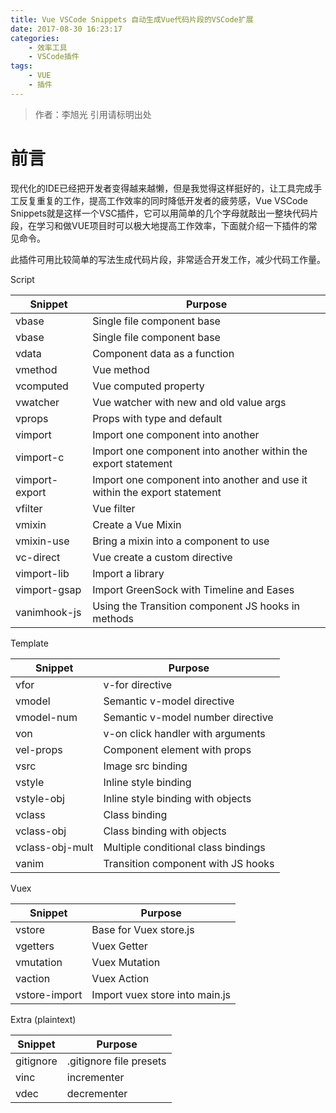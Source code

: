 ```yaml
---
title: Vue VSCode Snippets 自动生成Vue代码片段的VSCode扩展
date: 2017-08-30 16:23:17
categories: 
	- 效率工具
	- VSCode插件
tags: 
	- VUE
	- 插件
---
```

> 作者：李旭光
> 引用请标明出处


# 前言
现代化的IDE已经把开发者变得越来越懒，但是我觉得这样挺好的，让工具完成手工反复重复的工作，提高工作效率的同时降低开发者的疲劳感，Vue VSCode Snippets就是这样一个VSC插件，它可以用简单的几个字母就敲出一整块代码片段，在学习和做VUE项目时可以极大地提高工作效率，下面就介绍一下插件的常见命令。
<!-- more -->

此插件可用比较简单的写法生成代码片段，非常适合开发工作，减少代码工作量。

Script


Snippet | Purpose
---|---
vbase | Single file component base
vbase|	Single file component base
vdata|	Component data as a function
vmethod|	Vue method
vcomputed|	Vue computed property
vwatcher|	Vue watcher with new and old value args
vprops|	Props with type and default
vimport	|Import one component into another
vimport-c|	Import one component into another within the export statement
vimport-export|	Import one component into another and use it within the export statement
vfilter	|Vue filter
vmixin|	Create a Vue Mixin
vmixin-use|	Bring a mixin into a component to use
vc-direct|	Vue create a custom directive
vimport-lib	|Import a library
vimport-gsap|	Import GreenSock with Timeline and Eases
vanimhook-js|	Using the Transition component JS hooks in methods
<!-- more -->
Template

Snippet | Purpose
---|---
vfor|	v-for directive
vmodel|	Semantic v-model directive
vmodel-num|	Semantic v-model number directive
von	|v-on click handler with arguments
vel-props|	Component element with props
vsrc|	Image src binding
vstyle|	Inline style binding
vstyle-obj|	Inline style binding with objects
vclass|	Class binding
vclass-obj|	Class binding with objects
vclass-obj-mult	|Multiple conditional class bindings
vanim|	Transition component with JS hooks

Vuex

Snippet | Purpose
---|---
vstore|	Base for Vuex store.js
vgetters|	Vuex Getter
vmutation|	Vuex Mutation
vaction|	Vuex Action
vstore-import|	Import vuex store into main.js

Extra (plaintext)

Snippet | Purpose
---|---
gitignore|	.gitignore file presets
vinc|	incrementer
vdec|	decrementer